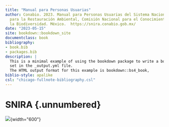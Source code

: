 ```yaml
---
title: "Manual para Personas Usuarias"
author: Conabio. 2023. Manual para Personas Usuarias del Sistema Nacional de Información
  para la Restauración Ambiental, Comisión Nacional para el Conocimiento y Uso de
  la Biodiversidad. México.  https://snira.conabio.gob.mx/
date: "2023-05-15"
site: bookdown::bookdown_site
documentclass: book
bibliography:
- book.bib
- packages.bib
description: |
  This is a minimal example of using the bookdown package to write a book.
  set in the _output.yml file.
  The HTML output format for this example is bookdown::bs4_book,
biblio-style: apalike
csl: "chicago-fullnote-bibliography.csl"
---
```


# SNIRA {.unnumbered}

![](C:/Users/angmartinez/Desktop/PruebasManualSNIRA/PruebasManualSNIRA/images/CoverPic_Manual.png){width="600"}
